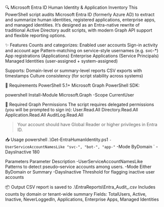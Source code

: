 🔍 Microsoft Entra ID Human Identity & Application Inventory
This PowerShell script audits Microsoft Entra ID (formerly Azure AD) to extract and summarize human identities, registered applications, enterprise apps, and managed identities. It’s designed as an Entra-native rewrite of traditional Active Directory audit scripts, with modern Graph API support and flexible reporting options.

✨ Features
Counts and categorizes:
Enabled user accounts
Sign-in activity and account age
Pattern-matching on service-style usernames (e.g. svc-*)
App registrations (Applications)
Enterprise Applications (Service Principals)
Managed Identities (user-assigned + system-assigned)

Supports:
Domain-level or summary-level reports
CSV exports with timestamps
Culture consistency (for script stability across systems)

🚀 Requirements
PowerShell 5.1+
Microsoft Graph PowerShell SDK:

powershell
Install-Module Microsoft.Graph -Scope CurrentUser

🔑 Required Graph Permissions
The script requires delegated permissions (you will be prompted to sign in):
User.Read.All
Directory.Read.All
Application.Read.All
AuditLog.Read.All

> Your account should have Global Reader or higher privileges in Entra ID.

📥 Usage
powershell
.\Get-EntraHumanIdentity.ps1 `
    -UserServiceAccountNamesLike "svc-", "bot-", "app-" `
    -Mode ByDomain `
    -DaysInactive 180

Parameters
Parameter	Description
-UserServiceAccountNamesLike	Patterns to detect pseudo–service accounts among users.
-Mode	Either ByDomain or Summary
-DaysInactive	Threshold for flagging inactive user accounts

📦 Output
CSV report is saved to .\EntraReports\Entra_Audit_<timestamp>.csv
Includes counts by domain or tenant-wide summary
Fields: TotalUsers, Active, Inactive, NeverLoggedIn, Applications, Enterprise Apps, Managed Identities
